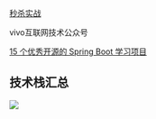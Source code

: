 [秒杀实战](https://github.com/qiurunze123/miaosha)

vivo互联网技术公众号

[15 个优秀开源的 Spring Boot 学习项目](https://juejin.cn/post/6844904019010584589)



## 技术栈汇总

![](https://yitiaoit.oss-cn-beijing.aliyuncs.com/img/20230904160201.png)